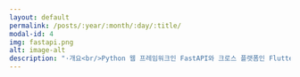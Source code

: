 ```yaml
---
layout: default
permalink: /posts/:year/:month/:day/:title/
modal-id: 4
img: fastapi.png
alt: image-alt
description: "·개요<br/>Python 웹 프레임워크인 FastAPI와 크로스 플랫폼인 Flutter를 활용한 쇼핑몰 어플리케이션<br/><br/>·주요 기능<br/>① 기본적인 회원 관리 기능 (일반 로그인 및 소셜 로그인, 회원가입/탈퇴, 회원정보 변경 등)<br/>② 커뮤니티 기능 (댓글 및 답글, 좋아요, 차단, 신고 등)<br/>④ 결제 기능 (통합 결제 솔루션 활용 및 개선)<br>④ 제품 정보 관련 기능 (제품 상세 페이지, 제품 등록, 리뷰, 문의 등)<br>⑤ 검색 기능 (단순 키워드 기반 검색으로 구현하였지만, AWS Elastic Search 도입을 위해 스터디 진행 중)<br/><br/>· 기술 스택<br/>[백엔드]<br/>① FastAPI & Nginx<br/>② Docker<br/>③ Mysql(AWS RDS)<br/>④ Redis<br>⑤ AWS infra (SES, Route 53, S3, EC2, Loadbalancer)<br/><br/>[프론트엔드]<br/>① Kotlin (Flutter로 리팩토링 진행)<br/><br/>· 느낀 점<br/>본 API 서버를 만들면서 백엔드쪽에 대한 지식을 다방면으로 향상시킬 수 있는 소중한 경험을 가질 수 있었습니다.<br/>비록 시작부터 마무리 단계까지 독학으로 진행하여 아직 많은 부족함이 있지만 이렇게 배워나가는 경험을 토대로 기존 시스템을 개선하는 것이 저에겐 상당한 재미로 느껴져 이러한 문제점들은 백엔드 경험을 쌓으면서 해결할 수 있을 것이라고 예상하고 있습니다.<br/><br/>· 배우고 싶은 점 및 아쉬운 점<br/>다중 서버 관리를 좀 더 효율적으로 하기 위해 Jenkins 및 Kubernetes를 도입하고 싶었으나, 기존 서버 문제점을 해결하고 구조를 개선하는 것에 우선순위를 두다 보니 앞서 언급한 2가지 시스템에 대해 깊게 알게되지 못한 점을 매우 아쉽게 생각하고 있습니다. 현재 스터디를 진행하고 있어, 추후에는 각 시스템에 대해 좀 더 깊게 알 수 있으면 좋겠다라는 욕심을 가지고 있습니다."
---
```


